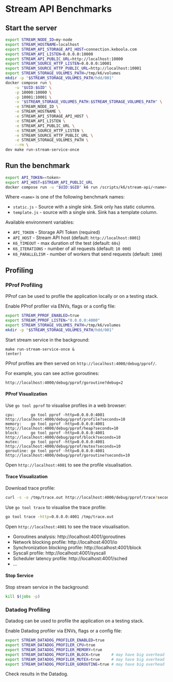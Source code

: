 # Stream API Benchmarks

## Start the server

```sh
export STREAM_NODE_ID=my-node
export STREAM_HOSTNAME=localhost
export STREAM_API_STORAGE_API_HOST=connection.keboola.com
export STREAM_API_LISTEN=0.0.0.0:10000
export STREAM_API_PUBLIC_URL=http://localhost:10000
export STREAM_SOURCE_HTTP_LISTEN=0.0.0.0:10001
export STREAM_SOURCE_HTTP_PUBLIC_URL=http://localhost:10001
export STREAM_STORAGE_VOLUMES_PATH=/tmp/k6/volumes
mkdir -p "$STREAM_STORAGE_VOLUMES_PATH/hdd/001"
docker compose run \
    -u "$UID:$GID" \
    -p 10000:10000 \
    -p 10001:10001 \
    -v "$STREAM_STORAGE_VOLUMES_PATH:$STREAM_STORAGE_VOLUMES_PATH" \
    -e STREAM_NODE_ID \
    -e STREAM_HOSTNAME \
    -e STREAM_API_STORAGE_API_HOST \
    -e STREAM_API_LISTEN \
    -e STREAM_API_PUBLIC_URL \
    -e STREAM_SOURCE_HTTP_LISTEN \
    -e STREAM_SOURCE_HTTP_PUBLIC_URL \
    -e STREAM_STORAGE_VOLUMES_PATH \
    --rm \
dev make run-stream-service-once
```

## Run the benchmark

```sh
export API_TOKEN=<token>
export API_HOST=$STREAM_API_PUBLIC_URL
docker compose run -u "$UID:$GID" k6 run /scripts/k6/stream-api/<name>
```

Where `<name>` is one of the following benchmark names:
- `static.js` - Source with a single sink. Sink only has static columns.
- `template.js` - source with a single sink. Sink has a template column.

Available environment variables:

- `API_TOKEN` - Storage API Token (required)
- `API_HOST` - Stream API host (default: `http://localhost:8001`)
- `K6_TIMEOUT` - max duration of the test (default: `60s`)
- `K6_ITERATIONS` - number of all requests (default: `10 000`)
- `K6_PARALLELISM` - number of workers that send requests (default: `1000`)

## Profiling

### PProf Profiling

PProf can be used to profile the application locally or on a testing stack.

Enable PProf profiler via ENVs, flags or a config file:
```sh
export STREAM_PPROF_ENABLED=true
export STREAM_PPROF_LISTEN="0.0.0.0:4000"
export STREAM_STORAGE_VOLUMES_PATH=/tmp/k6/volumes
mkdir -p "$STREAM_STORAGE_VOLUMES_PATH/hdd/001"
```

Start stream service in the background:
```
make run-stream-service-once &
(enter)
```

PProf profiles are then served on `http://localhost:4000/debug/pprof/`.

For example, you can see active goroutines:
```
http://localhost:4000/debug/pprof/goroutine?debug=2
```

#### PProf Visualization

Use `go tool pprof` to visualise profiles in a web browser:
```
cpu:       go tool pprof -http=0.0.0.0:4001 http://localhost:4000/debug/pprof/profile?seconds=10
memory:    go tool pprof -http=0.0.0.0:4001 http://localhost:4000/debug/pprof/heap?seconds=10
block:     go tool pprof -http=0.0.0.0:4001 http://localhost:4000/debug/pprof/block?seconds=10
mutex:     go tool pprof -http=0.0.0.0:4001 http://localhost:4000/debug/pprof/mutex?seconds=10
goroutine: go tool pprof -http=0.0.0.0:4001 http://localhost:4000/debug/pprof/goroutine?seconds=10
```

Open `http://localhost:4001` to see the profile visualisation.

#### Trace Visualization

Download trace profile:
```sh
curl -s -o /tmp/trace.out http://localhost:4000/debug/pprof/trace?seconds=10
```

Use `go tool trace` to visualise the trace profile:
```sh
go tool trace -http=0.0.0.0:4001 /tmp/trace.out
```

Open `http://localhost:4001` to see the trace visualisation.
- Goroutines analysis: http://localhost:4001/goroutines
- Network blocking profile: http://localhost:4001/io
- Synchronization blocking profile: http://localhost:4001/block
- Syscall profile: http://localhost:4001/syscall
- Scheduler latency profile: http://localhost:4001/sched
- ...

#### Stop Service

Stop stream service in the background:
```sh
kill $(jobs -p)
```


### Datadog Profiling

Datadog can be used to profile the application on a testing stack.

Enable Datadog profiler via ENVs, flags or a config file:
```sh
export STREAM_DATADOG_PROFILER_ENABLED=true
export STREAM_DATADOG_PROFILER_CPU=true
export STREAM_DATADOG_PROFILER_MEMORY=true
export STREAM_DATADOG_PROFILER_BLOCK=true     # may have big overhead
export STREAM_DATADOG_PROFILER_MUTEX=true     # may have big overhead
export STREAM_DATADOG_PROFILER_GOROUTINE=true # may have big overhead
```

Check results in the Datadog.
